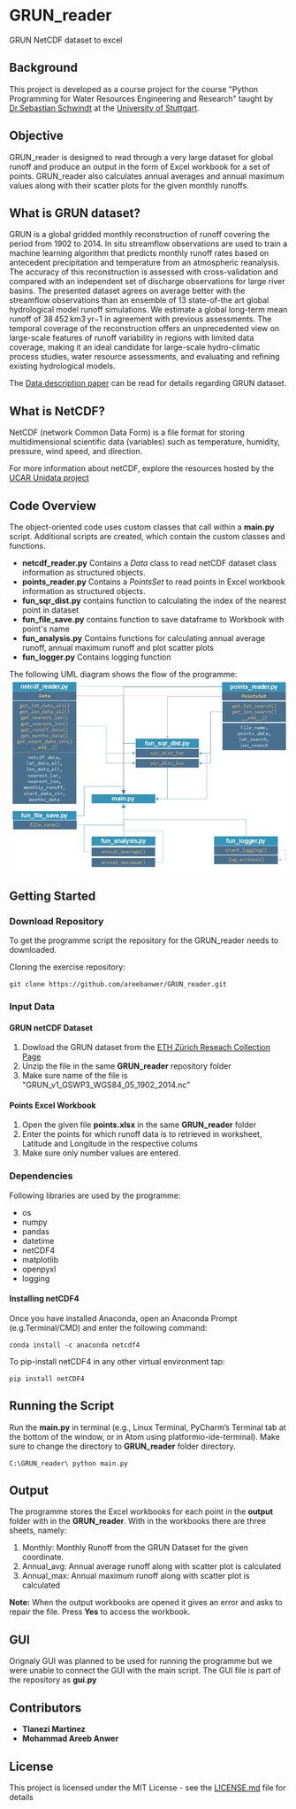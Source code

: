 # GRUN_reader
GRUN NetCDF dataset to excel

## Background
This project is developed as a course project for the course "Python Programming for Water Resources Engineering and Research" taught by [Dr.Sebastian Schwindt](https://www.iws.uni-stuttgart.de/institut/team/Schwindt/) at the [University of Stuttgart](https://www.warem.uni-stuttgart.de/).

## Objective
GRUN_reader is designed to read through a very large dataset for global runoff and produce an output in the form of Excel workbook for a set of points.
GRUN_reader also calculates annual averages and annual maximum values along with their scatter plots for the given monthly runoffs.

## What is GRUN dataset?

GRUN is a global gridded monthly reconstruction of runoff covering the period from 1902 to 2014. In situ streamflow observations are used to train a machine learning algorithm that predicts monthly runoff rates based on antecedent precipitation and temperature from an atmospheric reanalysis. The accuracy of this reconstruction is assessed with cross-validation and compared with an independent set of discharge observations for large river basins. The presented dataset agrees on average better with the streamflow observations than an ensemble of 13 state-of-the art global hydrological model runoff simulations. We estimate a global long-term mean runoff of 38 452 km3 yr−1 in agreement with previous assessments. The temporal coverage of the reconstruction offers an unprecedented view on large-scale features of runoff variability in regions with limited data coverage, making it an ideal candidate for large-scale hydro-climatic process studies, water resource assessments, and evaluating and refining existing hydrological models.

The [Data description paper](https://essd.copernicus.org/articles/11/1655/2019/) can be read for details regarding GRUN dataset.

## What is NetCDF?
NetCDF (network Common Data Form) is a file format for storing multidimensional scientific data (variables) such as temperature, humidity, pressure, wind speed, and direction.

For more information about netCDF, explore the resources hosted by the [UCAR Unidata project](https://www.unidata.ucar.edu/software/netcdf/)      

## Code Overview
The object-oriented code uses custom classes that call within a **main.py** script. Additional scripts are created, which contain the custom classes and functions.

* **netcdf_reader.py** Contains a *Data* class to read netCDF dataset class information as structured objects.
* **points_reader.py** Contains a *PointsSet* to read points in Excel workbook information as structured objects.
* **fun_sqr_dist.py** contains function to calculating the index of the nearest point in dataset
* **fun_file_save.py** contains function to save dataframe to Workbook with point's name
* **fun_analysis.py** Contains functions for calculating annual average runoff, annual maximum runoff and plot scatter plots
* **fun_logger.py** Contains logging function

The following UML diagram shows the flow of the programme:
![git](https://github.com/areebanwer/GRUN_reader/blob/53c638c22df7659ac28128d37475f12648cfa658/uml.jpg)

## Getting Started

### Download Repository

To get the programme script the repository for the GRUN_reader needs to downloaded.

Cloning the exercise repository:

```
git clone https://github.com/areebanwer/GRUN_reader.git
```                                 
### Input Data

#### GRUN netCDF Dataset

1. Dowload the GRUN dataset from the [ETH Zürich Reseach Collection Page](https://www.research-collection.ethz.ch/handle/20.500.11850/324386)
2. Unzip the file in the same **GRUN_reader** repository folder
3. Make sure name of the file is "GRUN_v1_GSWP3_WGS84_05_1902_2014.nc"

#### Points Excel Workbook
1. Open the  given file **points.xlsx** in the same **GRUN_reader** folder
2. Enter the points for which runoff data is to retrieved in worksheet, Latitude and Longitude in the respective colums
3. Make sure only number values are entered.

### Dependencies
Following libraries are used by the programme:
* os
* numpy
* pandas
* datetime
* netCDF4
* matplotlib
* openpyxl
* logging

#### Installing netCDF4
Once you have installed Anaconda, open an Anaconda Prompt (e.g.Terminal/CMD) and enter the following command:
```
conda install -c anaconda netcdf4
```
To pip-install netCDF4 in any other virtual environment tap:
```
pip install netCDF4
```

## Running the Script

Run the **main.py** in terminal (e.g., Linux Terminal, PyCharm’s Terminal tab at the bottom of the window, or in Atom using platformio-ide-terminal).
Make sure to change the directory to **GRUN_reader** folder directory.

```
C:\GRUN_reader\ python main.py
```

## Output

The programme stores the Excel workbooks for each point in the **output** folder with in the **GRUN_reader**.
With in the workbooks there are three sheets, namely:
1. Monthly: Monthly Runoff from the GRUN Dataset for the given coordinate.
2. Annual_avg: Annual average runoff along with scatter plot is calculated
3. Annual_max: Annual maximum runoff along with scatter plot is calculated

**Note:** When the output workbooks are opened it gives an error and asks to repair the file. Press **Yes** to access the workbook.


## GUI

Orignaly GUI was planned to be used for running the programme but we were unable to connect the GUI with the main script.
The GUI file is part of the repository as **gui.py**


## Contributors

* **Tlanezi Martinez**  
* **Mohammad Areeb Anwer**



## License

This project is licensed under the MIT License - see the [LICENSE.md](LICENSE.md) file for details
